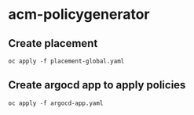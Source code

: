 # acm-policygenerator

## Create placement

```
oc apply -f placement-global.yaml
```

## Create argocd app to apply policies

```
oc apply -f argocd-app.yaml
```